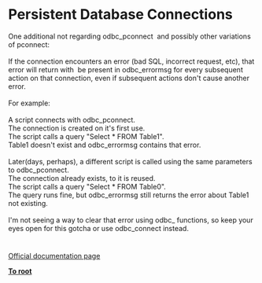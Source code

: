 # Persistent Database Connections




<div class="phpcode"><span class="html">
One additional not regarding odbc_pconnect&#xA0; and possibly other variations of pconnect:<br> <br>If the connection encounters an error (bad SQL, incorrect request, etc), that error will return with&#xA0; be present in odbc_errormsg for every subsequent action on that connection, even if subsequent actions don&apos;t cause another error.<br><br>For example:<br><br>A script connects with odbc_pconnect.<br>The connection is created on it&apos;s first use.<br>The script calls a query &quot;Select * FROM Table1&quot;.<br>Table1 doesn&apos;t exist and odbc_errormsg contains that error.<br><br>Later(days, perhaps), a different script is called using the same parameters to odbc_pconnect.<br>The connection already exists, to it is reused.<br>The script calls a query &quot;Select * FROM Table0&quot;.<br>The query runs fine, but odbc_errormsg still returns the error about Table1 not existing.<br><br>I&apos;m not seeing a way to clear that error using odbc_ functions, so keep your eyes open for this gotcha or use odbc_connect instead.</span>
</div>
  

#

[Official documentation page](https://www.php.net/manual/en/features.persistent-connections.php)

**[To root](/)**